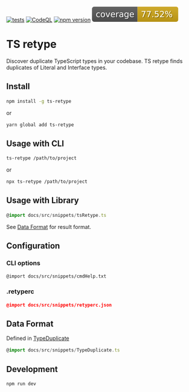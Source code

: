 [![tests](https://github.com/petlack/ts-retype/actions/workflows/run-tests.yml/badge.svg)](https://github.com/petlack/ts-retype/actions/workflows/run-tests.yml)
[![CodeQL](https://github.com/petlack/ts-retype/actions/workflows/github-code-scanning/codeql/badge.svg)](https://github.com/petlack/ts-retype/actions/workflows/github-code-scanning/codeql)
[![npm version](https://img.shields.io/npm/v/ts-retype.svg)](https://www.npmjs.com/package/ts-retype)
![coverage](https://raw.githubusercontent.com/petlack/ts-retype/gh-pages/badge-coverage.svg)

# TS retype

Discover duplicate TypeScript types in your codebase. TS retype finds duplicates of Literal and
Interface types.

## Install

```bash
npm install -g ts-retype
```

or

```bash
yarn global add ts-retype
```

## Usage with CLI

```bash
ts-retype /path/to/project
```

or

```bash
npx ts-retype /path/to/project
```

## Usage with Library

```typescript
@import docs/src/snippets/tsRetype.ts
```

See [Data Format](#data-format) for result format.

## Configuration

### CLI options

```console
@import docs/src/snippets/cmdHelp.txt
```

### .retyperc

```json
@import docs/src/snippets/retyperc.json
```

## Data Format

Defined in [TypeDuplicate](src/types.ts)

```typescript
@import docs/src/snippets/TypeDuplicate.ts
```

## Development

```bash
npm run dev
```
